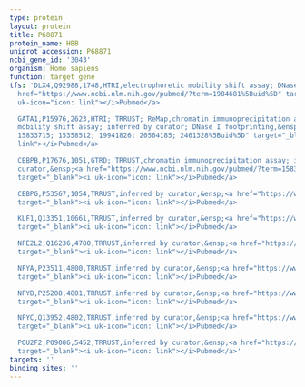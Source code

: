 ```yaml
---
type: protein
layout: protein
title: P68871
protein_name: HBB
uniprot_accession: P68871
ncbi_gene_id: '3043'
organism: Homo sapiens
function: target gene
tfs: 'DLX4,Q92988,1748,HTRI,electrophoretic mobility shift assay; DNase I footprinting,&ensp;<a
  href="https://www.ncbi.nlm.nih.gov/pubmed/?term=1984681%5Buid%5D" target="_blank"><i
  uk-icon="icon: link"></i>Pubmed</a>

  GATA1,P15976,2623,HTRI; TRRUST; ReMap,chromatin immunoprecipitation assay; electrophoretic
  mobility shift assay; inferred by curator; DNase I footprinting,&ensp;<a href="https://www.ncbi.nlm.nih.gov/pubmed/?term=3243278;
  15833715; 15358512; 19941826; 20564185; 2461328%5Buid%5D" target="_blank"><i uk-icon="icon:
  link"></i>Pubmed</a>

  CEBPB,P17676,1051,GTRD; TRRUST,chromatin immunoprecipitation assay; inferred by
  curator,&ensp;<a href="https://www.ncbi.nlm.nih.gov/pubmed/?term=15833715%5Buid%5D"
  target="_blank"><i uk-icon="icon: link"></i>Pubmed</a>

  CEBPG,P53567,1054,TRRUST,inferred by curator,&ensp;<a href="https://www.ncbi.nlm.nih.gov/pubmed/?term=15833715%5Buid%5D"
  target="_blank"><i uk-icon="icon: link"></i>Pubmed</a>

  KLF1,Q13351,10661,TRRUST,inferred by curator,&ensp;<a href="https://www.ncbi.nlm.nih.gov/pubmed/?term=21539536%5Buid%5D"
  target="_blank"><i uk-icon="icon: link"></i>Pubmed</a>

  NFE2L2,Q16236,4780,TRRUST,inferred by curator,&ensp;<a href="https://www.ncbi.nlm.nih.gov/pubmed/?term=15206576%5Buid%5D"
  target="_blank"><i uk-icon="icon: link"></i>Pubmed</a>

  NFYA,P23511,4800,TRRUST,inferred by curator,&ensp;<a href="https://www.ncbi.nlm.nih.gov/pubmed/?term=15833715%5Buid%5D"
  target="_blank"><i uk-icon="icon: link"></i>Pubmed</a>

  NFYB,P25208,4801,TRRUST,inferred by curator,&ensp;<a href="https://www.ncbi.nlm.nih.gov/pubmed/?term=15833715%5Buid%5D"
  target="_blank"><i uk-icon="icon: link"></i>Pubmed</a>

  NFYC,Q13952,4802,TRRUST,inferred by curator,&ensp;<a href="https://www.ncbi.nlm.nih.gov/pubmed/?term=15833715%5Buid%5D"
  target="_blank"><i uk-icon="icon: link"></i>Pubmed</a>

  POU2F2,P09086,5452,TRRUST,inferred by curator,&ensp;<a href="https://www.ncbi.nlm.nih.gov/pubmed/?term=2302733%5Buid%5D"
  target="_blank"><i uk-icon="icon: link"></i>Pubmed</a>'
targets: ''
binding_sites: ''
---
```

